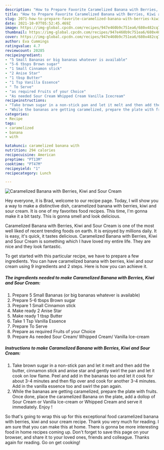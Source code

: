 ```yaml
---
description: "How to Prepare Favorite Caramelized Banana with Berries, Kiwi and Sour Cream"
title: "How to Prepare Favorite Caramelized Banana with Berries, Kiwi and Sour Cream"
slug: 2071-how-to-prepare-favorite-caramelized-banana-with-berries-kiwi-and-sour-cream
date: 2021-10-07T05:52:45.469Z
image: https://img-global.cpcdn.com/recipes/947e460b9c751ea6/680x482cq70/caramelized-banana-with-berries-kiwi-and-sour-cream-recipe-main-photo.jpg
thumbnail: https://img-global.cpcdn.com/recipes/947e460b9c751ea6/680x482cq70/caramelized-banana-with-berries-kiwi-and-sour-cream-recipe-main-photo.jpg
cover: https://img-global.cpcdn.com/recipes/947e460b9c751ea6/680x482cq70/caramelized-banana-with-berries-kiwi-and-sour-cream-recipe-main-photo.jpg
author: Eva Cummings
ratingvalue: 4.7
reviewcount: 20285
recipeingredient:
- "5 Small Bananas or big bananas whatever is available"
- "5-6 tbsps Brown sugar"
- "1 Small Cinnamon stick"
- "2 Anise Star"
- "1 tbsp Butter"
- "1 Tsp Vanilla Essence"
- " To Serve"
- "as required Fruits of your Choice"
- "As needed Sour Cream Whipped Cream Vanilla Icecream"
recipeinstructions:
- "Take brown sugar in a non-stick pan and let it melt and then add the butter, cinnamon stick and anise star and gently swirl the pan and let it cook on low flame. Peel and add in the bananas too and let it cook for about 3-4 minutes and then flip over and cook for another 3-4 minutes. Add in the vanilla essence too and swirl the pan again."
- "While the bananas are getting caramelized, prepare the plate with fruits. Once done, place the caramelized Banana on the plate, add a dollop of Sour Cream or Vanilla Ice-cream or Whipped Cream and serve it immediately. Enjoy !"
categories:
- Recipe
tags:
- caramelized
- banana
- with

katakunci: caramelized banana with 
nutrition: 294 calories
recipecuisine: American
preptime: "PT13M"
cooktime: "PT47M"
recipeyield: "1"
recipecategory: Lunch

---
```



![Caramelized Banana with Berries, Kiwi and Sour Cream](https://img-global.cpcdn.com/recipes/947e460b9c751ea6/680x482cq70/caramelized-banana-with-berries-kiwi-and-sour-cream-recipe-main-photo.jpg)

Hey everyone, it is Brad, welcome to our recipe page. Today, I will show you a way to make a distinctive dish, caramelized banana with berries, kiwi and sour cream. It is one of my favorites food recipes. This time, I'm gonna make it a bit tasty. This is gonna smell and look delicious.



Caramelized Banana with Berries, Kiwi and Sour Cream is one of the most well liked of recent trending foods on earth. It is enjoyed by millions daily. It is easy, it's quick, it tastes delicious. Caramelized Banana with Berries, Kiwi and Sour Cream is something which I have loved my entire life. They are nice and they look fantastic.


To get started with this particular recipe, we have to prepare a few ingredients. You can have caramelized banana with berries, kiwi and sour cream using 9 ingredients and 2 steps. Here is how you can achieve it.

<!--inarticleads1-->

##### The ingredients needed to make Caramelized Banana with Berries, Kiwi and Sour Cream:

1. Prepare 5 Small Bananas (or big bananas whatever is available)
1. Prepare 5-6 tbsps Brown sugar
1. Prepare 1 Small Cinnamon stick
1. Make ready 2 Anise Star
1. Make ready 1 tbsp Butter
1. Take 1 Tsp Vanilla Essence
1. Prepare  To Serve
1. Prepare as required Fruits of your Choice
1. Prepare As needed Sour Cream/ Whipped Cream/ Vanilla Ice-cream




<!--inarticleads2-->

##### Instructions to make Caramelized Banana with Berries, Kiwi and Sour Cream:

1. Take brown sugar in a non-stick pan and let it melt and then add the butter, cinnamon stick and anise star and gently swirl the pan and let it cook on low flame. Peel and add in the bananas too and let it cook for about 3-4 minutes and then flip over and cook for another 3-4 minutes. Add in the vanilla essence too and swirl the pan again.
1. While the bananas are getting caramelized, prepare the plate with fruits. Once done, place the caramelized Banana on the plate, add a dollop of Sour Cream or Vanilla Ice-cream or Whipped Cream and serve it immediately. Enjoy !




So that's going to wrap this up for this exceptional food caramelized banana with berries, kiwi and sour cream recipe. Thank you very much for reading. I am sure that you can make this at home. There is gonna be more interesting food in home recipes coming up. Don't forget to save this page on your browser, and share it to your loved ones, friends and colleague. Thanks again for reading. Go on get cooking!
